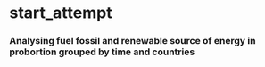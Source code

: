 # start_attempt
### Analysing fuel fossil and renewable source of energy in probortion grouped by time and countries
